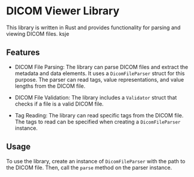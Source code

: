 # DICOM Viewer Library

This library is written in Rust and provides functionality for parsing and viewing DICOM files.
ksje
## Features

- DICOM File Parsing: The library can parse DICOM files and extract the metadata and data elements. It uses a `DicomFileParser` struct for this purpose. The parser can read tags, value representations, and value lengths from the DICOM file.

- DICOM File Validation: The library includes a `Validator` struct that checks if a file is a valid DICOM file.

- Tag Reading: The library can read specific tags from the DICOM file. The tags to read can be specified when creating a `DicomFileParser` instance.

## Usage

To use the library, create an instance of `DicomFileParser` with the path to the DICOM file. Then, call the `parse` method on the parser instance.
